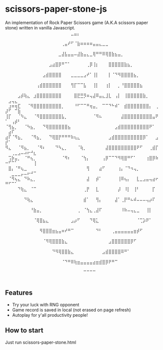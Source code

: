 # scissors-paper-stone-js
An implementation of Rock Paper Scissors game (A.K.A scissors paper stone) written in vanilla Javascript.
⠀⠀⠀⠀⠀⠀⠀⠀⠀⠀⠀⠀⠀⠀⠀⠀⠀⠀⠀⠀⠀⣀⣤⡄⠀⠀⠀⠀⠀⠀⠀⠀⠀⠀⠀⠀⠀⠀⠀⠀⠀⠀⠀⠀⠀⠀⠀⠀⠀⠀⠀⠀⠀⠀⠀⠀⠀⠀⠀
⠀⠀⠀⠀⠀⠀⠀⠀⠀⠀⠀⠀⠀⠀⠀⠀⠀⠀⢀⣤⠞⠋⠈⣷⠶⠶⠶⠶⣤⣤⣄⣀⣀⠀⠀⠀⠀⠀⠀⠀⠀⠀⠀⠀⠀⠀⠀⠀⠀⠀⠀⠀⠀⠀⠀⠀⠀⠀⠀
⠀⠀⠀⠀⠀⠀⠀⠀⠀⠀⠀⠀⠀⠀⠀⠀⠀⣀⣼⣧⣤⣤⠤⣼⣷⣤⣄⣀⢿⠛⠛⠿⢿⣿⣷⣦⣤⡀⠀⠀⠀⠀⠀⠀⠀⠀⠀⠀⠀⠀⠀⠀⠀⠀⠀⠀⠀⠀⠀
⠀⠀⠀⠀⠀⠀⠀⠀⠀⠀⠀⠀⠀⠀⣠⣴⣿⡿⠛⠉⠁⠀⠀⠀⠀⠀⢀⡿⢸⡆⠀⠀⠀⣿⣿⣿⣿⣿⣷⣦⡀⠀⠀⠀⠀⠀⠀⠀⠀⠀⠀⠀⠀⠀⠀⠀⠀⠀⠀
⠀⠀⠀⠀⠀⠀⠀⠀⠀⠀⠀⠀⣠⣾⣿⣿⣿⣿⠀⠀⠀⣀⣀⣀⣀⣠⠞⠁⢸⡇⠀⠀⠀⡇⠈⠙⠻⣿⣿⣿⣿⣦⡀⠀⠀⠀⠀⠀⠀⠀⠀⠀⠀⠀⠀⠀⠀⠀⠀
⠀⠀⠀⠀⠀⠀⠀⠀⠀⠀⢠⣾⣿⣿⣿⣿⣿⣿⠀⠀⠀⢻⡏⠉⠉⣧⠀⠀⢸⡇⠀⠀⢰⡇⠀⠀⡀⠘⣿⣿⣿⣿⣿⣦⠀⠀⠀⠀⠀⠀⠀⠀⠀⠀⠀⠀⠀⠀⠀
⠀⠀⠀⠀⣠⡾⢷⣄⠀⣰⣿⣿⣿⣿⣿⣿⣿⣿⠀⠀⠀⠀⣿⣟⣛⡻⠶⢤⣼⠿⣤⣄⣸⣇⠀⢠⡇⠀⢸⣿⣿⣿⣿⣿⣷⡀⠀⠀⠀⠀⣠⢤⣄⠀⠀⠀⠀⠀⠀
⠀⣰⠶⢶⣏⠀⠀⠈⠻⣿⣿⣿⣿⣿⣿⣿⣿⣿⡀⠀⠀⠀⠘⠋⠉⠉⠛⢶⣤⡀⠀⠉⠉⠙⠓⠾⠁⠀⣾⣿⣿⣿⣿⣿⣿⣿⡄⠀⢀⡼⠋⠀⠉⣷⠀⠀⠀⠀⠀
⢸⡏⠀⠀⠈⠳⣄⠀⠀⠈⠻⣿⣿⣿⣿⣿⣿⣿⣧⡀⠀⠀⠀⠀⠀⠀⠀⠀⠈⠻⠦⠀⠀⠀⠀⠀⠀⣼⣿⣿⣿⣿⣿⣿⣿⣿⣿⣤⠟⠁⠀⢠⡾⠃⠀⠀⠀⠀⠀
⠈⢻⣦⡀⠀⠀⠈⠳⣦⡀⠀⠀⠙⢿⣿⣿⣿⣿⣿⣿⣦⠀⠀⠀⠀⠀⠀⠀⠀⠀⠀⠀⠀⠀⠀⣠⣾⣿⣿⣿⣿⣿⣿⣿⣿⣿⠟⠁⠀⠀⣴⠏⠀⠀⠀⠀⠀⠀⠀
⣴⠏⠈⠻⣦⡀⠀⠀⠈⠻⣦⡀⠀⠀⠙⢿⣿⡟⠛⠛⠛⠷⢦⣄⠀⠀⠀⠀⠀⠀⠀⠀⠀⣠⣾⣿⣿⣿⣿⣿⣿⣿⣿⣿⡿⠁⠀⠀⣠⡞⠁⠀⠀⠀⠀⠀⠀⠀⠀
⠻⣄⠀⠀⠈⠻⣦⡀⠀⠀⠈⠻⠆⠀⠀⠀⠙⠳⣄⡀⠀⠀⠀⠈⢷⡀⠀⠀⠀⠀⠀⠀⣼⣿⣿⣿⣿⣿⣿⣿⣿⣿⠟⠋⠀⠀⢀⣾⡏⠀⠀⢀⣀⣠⠤⠴⠖⠚⣆
⠀⢩⡷⣤⡀⠀⠈⠛⢦⡀⠀⠀⠀⠀⠀⠀⠀⠀⠈⠻⠆⠀⠀⠀⠈⢳⡄⠀⠀⠀⠀⢠⡿⠉⠉⠙⠻⢿⣿⠛⠋⠁⠀⠀⠀⢰⣿⡿⠷⠒⠋⠉⠁⠀⠀⠀⠀⠀⢸
⠀⣿⡄⠈⠛⢦⣀⠀⠀⠀⠀⠀⠀⠀⠀⠀⠀⠀⠀⠀⠀⠀⠀⠀⠀⠀⢻⠀⠀⠀⣴⠋⠀⠀⠀⠀⢰⡄⠈⠙⠲⢤⡀⠀⠀⠀⠀⠀⠀⠀⠀⣀⣀⣀⡤⠤⠖⠚⠉
⠀⠈⠻⢦⣄⠀⠙⠷⣄⡀⠀⠀⠀⠀⠀⠀⠀⠀⠀⠀⠀⠀⠀⠀⠀⠀⣼⠀⠀⡾⠁⠀⠀⠀⠀⠀⢸⠿⢦⡄⠀⠀⣇⣀⣠⣤⢤⣴⠖⠛⠋⠉⠁⠀⠀⠀⠀⠀⠀
⠀⠀⠀⠀⠙⢷⣄⠀⠈⠉⠀⠀⠀⠀⠀⠀⠀⠀⠀⠀⠀⠀⠀⠀⠀⢀⡟⠀⠀⣇⠀⠀⠀⠀⠀⠀⡼⠀⠸⡇⠀⢸⠃⠀⠀⠀⠀⡏⠀⠀⠀⠀⠀⠀⠀⠀⠀⠀⠀
⠀⠀⠀⠀⠀⠀⠙⢷⣄⠀⠀⠀⠀⠀⠀⠀⠀⠀⠀⠀⠀⠀⠀⠀⠀⣾⠁⠀⠀⢻⡄⠀⠀⠀⠀⣼⠁⢀⡟⠛⠦⠾⠤⠤⠤⢤⡴⠏⠀⠀⠀⠀⠀⠀⠀⠀⠀⠀⠀
⠀⠀⠀⠀⠀⠀⠀⠀⠘⣷⣤⡀⠀⠀⠀⠀⠀⠀⠀⠀⠀⠀⠀⢀⠀⠈⢳⣄⢀⣼⠏⠀⠀⠀⠀⠀⠀⠸⠷⠤⢤⣄⣀⠀⠀⢸⡇⠀⠀⠀⠀⠀⠀⠀⠀⠀⠀⠀⠀
⠀⠀⠀⠀⠀⠀⠀⠀⠀⠈⢿⣿⣦⣄⠀⠀⠀⠀⠀⠀⠀⣠⡴⠋⠀⠀⠀⠙⢿⣅⠀⠀⠀⠀⠀⠀⠀⠀⠀⠀⠀⠀⠈⢉⡵⠟⠁⠀⠀⠀⠀⠀⠀⠀⠀⠀⠀⠀⠀
⠀⠀⠀⠀⠀⠀⠀⠀⠀⠀⠀⠻⣿⣿⣿⣶⣦⣤⠶⠞⠛⠉⠀⠀⠀⠀⠀⠀⠀⠙⠃⠀⠀⠀⢀⣤⣤⣤⣤⣤⣤⣶⡾⠋⠀⠀⠀⠀⠀⠀⠀⠀⠀⠀⠀⠀⠀⠀⠀
⠀⠀⠀⠀⠀⠀⠀⠀⠀⠀⠀⠀⠈⠻⢿⣿⣿⣿⣷⣄⠀⠀⠀⠀⠀⠀⠀⠀⠀⠀⠀⠀⠀⣠⣿⣿⣿⣿⣿⣿⡿⠋⠀⠀⠀⠀⠀⠀⠀⠀⠀⠀⠀⠀⠀⠀⠀⠀⠀
⠀⠀⠀⠀⠀⠀⠀⠀⠀⠀⠀⠀⠀⠀⠀⠙⠻⢿⣿⣿⣷⣄⠀⠀⠀⠀⠀⠀⠀⠀⠀⣠⣾⣿⣿⣿⣿⠿⠛⠁⠀⠀⠀⠀⠀⠀⠀⠀⠀⠀⠀⠀⠀⠀⠀⠀⠀⠀⠀
⠀⠀⠀⠀⠀⠀⠀⠀⠀⠀⠀⠀⠀⠀⠀⠀⠀⠀⠈⠙⠛⠿⢷⣶⣤⣤⣤⣤⣴⣶⣾⣿⡿⠟⠛⠉⠀⠀⠀⠀⠀⠀⠀⠀⠀⠀⠀⠀⠀⠀⠀⠀⠀⠀⠀⠀⠀⠀⠀
⠀⠀⠀⠀⠀⠀⠀⠀⠀⠀⠀⠀⠀⠀⠀⠀⠀⠀⠀⠀⠀⠀⠀⠀⠀⠉⠉⠉⠉⠀⠀⠀⠀⠀⠀⠀⠀⠀⠀⠀⠀⠀⠀⠀⠀⠀⠀⠀⠀⠀⠀⠀⠀⠀⠀⠀⠀
## Features
- Try your luck with RNG opponent
- Game record is saved in local (not erased on page refresh)
- Autoplay for y'all productivity people! 

## How to start
Just run scissors-paper-stone.html
